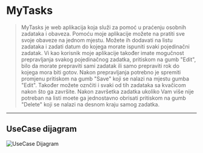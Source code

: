 # MyTasks
> MyTasks je web aplikacija koja služi za pomoć u praćenju osobnih zadataka i obaveza. Pomoću moje aplikacije možete na pratiti sve svoje obaveze na jednom mjestu. Možete ih dodavati na listu zadataka i zadati datum do kojega morate ispuniti svaki pojedinačni zadatak. Vi kao korisnik moje aplikacije također imate mogučnost prepravljanja svakog pojedinačnog zadatka, pritiskom na gumb "Edit", bilo da morate prepraviti sami zadatak ili samo prepraviti rok do kojega mora biti gotov. Nakon prepravljanja potrebno je spremiti promjenu pritiskom na gumb "Save" koji se nalazi na mjestu gumba "Edit". Također možete oznčiti i svaki od tih zadataka sa kvačicom nakon što ga završite. Nakon završetka zadatka ukoliko Vam više nije potreban na listi moete ga jednostavno obrisati pritiskom na gumb "Delete" koji se nalazi na desnom kraju samog zadatka.
-------
## UseCase dijagram
![UseCase Dijagram]()

